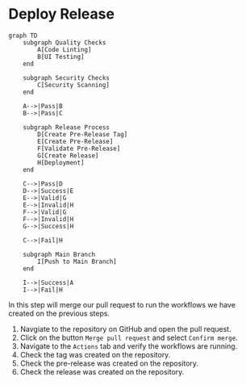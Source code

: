 # Deploy Release
```mermaid
graph TD
    subgraph Quality Checks
        A[Code Linting]
        B[UI Testing]
    end

    subgraph Security Checks
        C[Security Scanning]
    end

    A-->|Pass|B
    B-->|Pass|C

    subgraph Release Process
        D[Create Pre-Release Tag]
        E[Create Pre-Release]
        F[Validate Pre-Release]
        G[Create Release]
        H[Deployment]
    end

    C-->|Pass|D
    D-->|Success|E
    E-->|Valid|G
    E-->|Invalid|H
    F-->|Valid|G
    F-->|Invalid|H
    G-->|Success|H

    C-->|Fail|H

    subgraph Main Branch
        I[Push to Main Branch]
    end

    I-->|Success|A
    I-->|Fail|H

```

In this step will merge our pull request to run the workflows we have created on the previous steps.

1. Navgiate to the repository on GitHub and open the pull request.
2. Click on the button `Merge pull request` and select `Confirm merge`.
3. Navigate to the `Actions` tab and verify the workflows are running.
4. Check the tag was created on the repository.
5. Check the pre-release was created on the repository.
6. Check the release was created on the repository.
